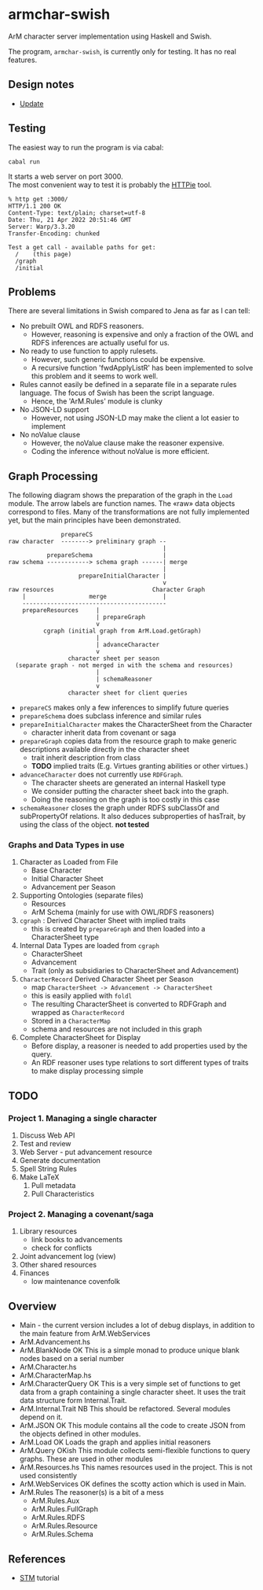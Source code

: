 # armchar-swish

ArM character server implementation using Haskell and Swish.

The program, `armchar-swish`, is currently only for testing.
It has no real features.

## Design notes

+ [Update](Design/Update)

## Testing

The easiest way to run the program is via cabal:
```
cabal run
```

It starts a web server on port 3000.  
The most convenient way to test it is probably the
[HTTPie](https://httpie.io/) tool.
```
% http get :3000/
HTTP/1.1 200 OK
Content-Type: text/plain; charset=utf-8
Date: Thu, 21 Apr 2022 20:51:46 GMT
Server: Warp/3.3.20
Transfer-Encoding: chunked

Test a get call - available paths for get:
  /    (this page)
  /graph
  /initial
```


## Problems

There are several limitations in Swish compared to Jena
as far as I can tell:

+ No prebuilt OWL and RDFS reasoners.  
    - However, reasoning is expensive and only a fraction of the OWL
      and RDFS inferences are actually useful for us.
+ No ready to use function to apply rulesets.
    - However, such generic functions could be expensive.
    - A recursive function 'fwdApplyListR' has been implemented
      to solve this problem and it seems to work well.
+ Rules cannot easily be defined in a separate file in a separate
  rules language.  The focus of Swish has been the script language.
    - Hence, the 'ArM.Rules' module is clunky
+ No JSON-LD support
    - However, not using JSON-LD may make the client a lot easier
      to implement
+ No noValue clause
    - However, the noValue clause make the reasoner expensive.
    - Coding the inference without noValue is more efficient.


## Graph Processing

The following diagram shows the preparation of the graph in 
the `Load` module.
The arrow labels are function names.
The «raw» data objects correspond to files.
Many of the transformations are not fully implemented yet, but
the main principles have been demonstrated.

```
               prepareCS
raw character  --------> preliminary graph --
                                            |
           prepareSchema                    |
raw schema ------------> schema graph ------| merge
                                            |
                    prepareInitialCharacter |
                                            v
raw resources                            Character Graph
    |                  merge                |
    -----------------------------------------
    prepareResources     |
                         | prepareGraph
                         v
          cgraph (initial graph from ArM.Load.getGraph)
                         |
                         | advanceCharacter
                         v
                 character sheet per season
  (separate graph - not merged in with the schema and resources)
                         |
                         | schemaReasoner
                         v
                 character sheet for client queries
```

+ `prepareCS` makes only a few inferences to simplify future queries
+ `prepareSchema` does subclass inference and similar rules
+ `prepareInitialCharacter` makes the CharacterSheet from the Character
    - character inherit data from covenant or saga
+ `prepareGraph` copies data from the resource graph to make generic
  descriptions available directly in the character sheet
    - trait inherit description from class
    - **TODO** implied traits
      (E.g. Virtues granting abilities or other virtues.)
+ `advanceCharacter` does not currently use `RDFGraph`.
    - The character sheets are generated an internal Haskell type
    - We consider putting the character sheet back into the graph. 
    - Doing the reasoning on the graph is too costly in this case
+ `schemaReasoner` closes the graph under RDFS subClassOf and
  subPropertyOf relations.  It also deduces subproperties of hasTrait,
  by using the class of the object.  **not tested**

### Graphs and Data Types in use

1.  Character as Loaded from File
    - Base Character
    - Initial Character Sheet
    - Advancement per Season
2.  Supporting Ontologies (separate files)
    -  Resources
    -  ArM Schema (mainly for use with OWL/RDFS reasoners)
4.  `cgraph` : Derived Character Sheet with implied traits
    - this is created by `prepareGraph` and then loaded
      into a CharacterSheet type
5.  Internal Data Types are loaded from `cgraph` 
    - CharacterSheet
    - Advancement
    - Trait (only as subsidiaries to CharacterSheet and Advancement)
6.  `CharacterRecord` Derived Character Sheet per Season
    - map `CharacterSheet -> Advancement -> CharacterSheet`
    - this is easily applied with `foldl`
    - The resulting CharacterSheet is converted to RDFGraph
      and wrapped as `CharacterRecord`
    - Stored in a `CharacterMap`
    - schema and resources are not included in this graph
7.  Complete CharacterSheet for Display
    - Before display, a reasoner is needed to add properties
      used by the query.
    - An RDF reasoner uses type relations to sort different
      types of traits to make display processing simple

## TODO

### Project 1.  Managing a single character

1. Discuss Web API 
2. Test and review
3. Web Server - put advancement resource
4. Generate documentation
5. Spell String Rules
6. Make LaTeX
    1.  Pull metadata
    2.  Pull Characteristics

### Project 2.  Managing a covenant/saga

1.  Library resources
    - link books to advancements
    - check for conflicts
2.  Joint advancement log (view)
3.  Other shared resources
4.  Finances
    - low maintenance covenfolk



## Overview

+ Main  - the current version includes a lot of debug displays,
  in addition to the main feature from ArM.WebServices
+ ArM.Advancement.hs
+ ArM.BlankNode  OK  This is a simple monad to produce unique
  blank nodes based on a serial number
+ ArM.Character.hs
+ ArM.CharacterMap.hs
+ ArM.CharacterQuery OK  This is a very simple set of functions
  to get data from a graph containing a single character sheet.
  It uses the trait data structure form Internal.Trait.
+ ArM.Internal.Trait  NB  This should be refactored.  Several
  modules depend on it.
+ ArM.JSON OK This module contains all the code to create JSON
  from the objects defined in other modules.
+ ArM.Load OK Loads the graph and applies initial reasoners
+ ArM.Query  OKish  This module collects semi-flexible functions
  to query graphs.  These are used in other modules
+ ArM.Resources.hs This names resources used in the project.
  This is not used consistently
+ ArM.WebServices OK defines the scotty action which is used in
  Main.
+ ArM.Rules  The reasoner(s) is a bit of a mess
    + ArM.Rules.Aux
    + ArM.Rules.FullGraph
    + ArM.Rules.RDFS
    + ArM.Rules.Resource
    + ArM.Rules.Schema

## References

+ [STM](https://gilmi.me/blog/post/2020/12/05/scotty-bulletin-board#logging-sessions-cookies-authentication-etc.)  tutorial
